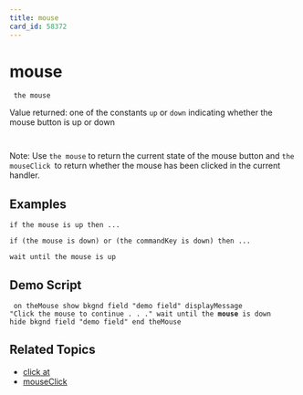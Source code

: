```yaml
---
title: mouse
card_id: 58372
---
```


# mouse

<code><pre>
the mouse
</pre></code>

Value returned: one of the constants <code>up</code> or <code>down</code> indicating whether the mouse button is up or down<code>

</code>Note: Use <code>the mouse</code> to return  the current state of the mouse  button and <code>the mouseClick </code>to  return whether the mouse has been clicked in the current handler. 


## Examples

```
if the mouse is up then ...

if (the mouse is down) or (the commandKey is down) then ...

wait until the mouse is up
```

## Demo Script

<code><pre>
on theMouse
  show bkgnd field "demo field"
  displayMessage "Click the mouse to continue . . ."
  wait until the<b> mouse</b> is down
  hide bkgnd field "demo field"
end theMouse
</pre></code>

## Related Topics

* [click at](/HyperTalkReference/commands/click-at)
* [mouseClick](/HyperTalkReference/functions/mouseClick)
